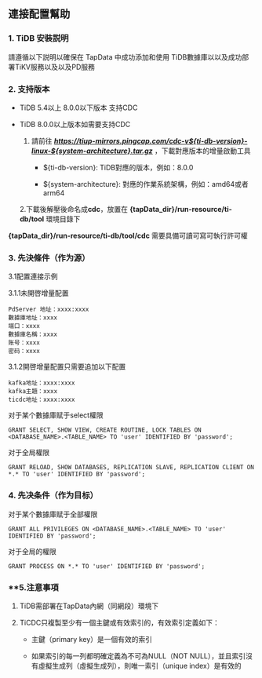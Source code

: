 ## **連接配置幫助**

### **1. TiDB 安裝説明**

請遵循以下説明以確保在 TapData 中成功添加和使用 TiDB數據庫以以及成功部署TiKV服務以及以及PD服務

### **2. 支持版本**

 - TiDB 5.4以上 8.0.0以下版本 支持CDC
 
 - TiDB 8.0.0以上版本如需要支持CDC
    
    1. 請前往 ***https://tiup-mirrors.pingcap.com/cdc-v${ti-db-version}-linux-${system-architecture}.tar.gz*** ，下載對應版本的增量啟動工具
        
        - ${ti-db-version}: TiDB對應的版本，例如：8.0.0
        
        - ${system-architecture}: 對應的作業系統架構，例如：amd64或者arm64
        
    2.下載後解壓後命名成**cdc**，放置在 **{tapData_dir}/run-resource/ti-db/tool** 環境目錄下
    
**{tapData_dir}/run-resource/ti-db/tool/cdc** 需要具備可讀可寫可執行許可權

### **3. 先決條件（作为源）**

3.1配置連接示例

3.1.1未開啓增量配置
```
PdServer 地址：xxxx:xxxx
數據庫地址：xxxx
端口：xxxx
數據庫名稱：xxxx
账号：xxxx
密码：xxxx
```
3.1.2開啓增量配置只需要追加以下配置
```
kafka地址：xxxx:xxxx
kafka主題：xxxx
ticdc地址：xxxx:xxxx

```

对于某个數據庫赋于select權限
```
GRANT SELECT, SHOW VIEW, CREATE ROUTINE, LOCK TABLES ON <DATABASE_NAME>.<TABLE_NAME> TO 'user' IDENTIFIED BY 'password';
```
对于全局權限
```
GRANT RELOAD, SHOW DATABASES, REPLICATION SLAVE, REPLICATION CLIENT ON *.* TO 'user' IDENTIFIED BY 'password';
```
###  **4. 先决条件（作为目标）**
对于某个數據庫赋于全部權限
```
GRANT ALL PRIVILEGES ON <DATABASE_NAME>.<TABLE_NAME> TO 'user' IDENTIFIED BY 'password';
```
对于全局的權限
```
GRANT PROCESS ON *.* TO 'user' IDENTIFIED BY 'password';
```

### **5.注意事項

1. TiDB需部署在TapData內網（同網段）環境下

2. TiCDC只複製至少有一個主鍵或有效索引的，有效索引定義如下：

    - 主鍵（primary key）是一個有效的索引
    
    - 如果索引的每一列都明確定義為不可為NULL（NOT NULL），並且索引沒有虛擬生成列（虛擬生成列），則唯一索引（unique index）是有效的
